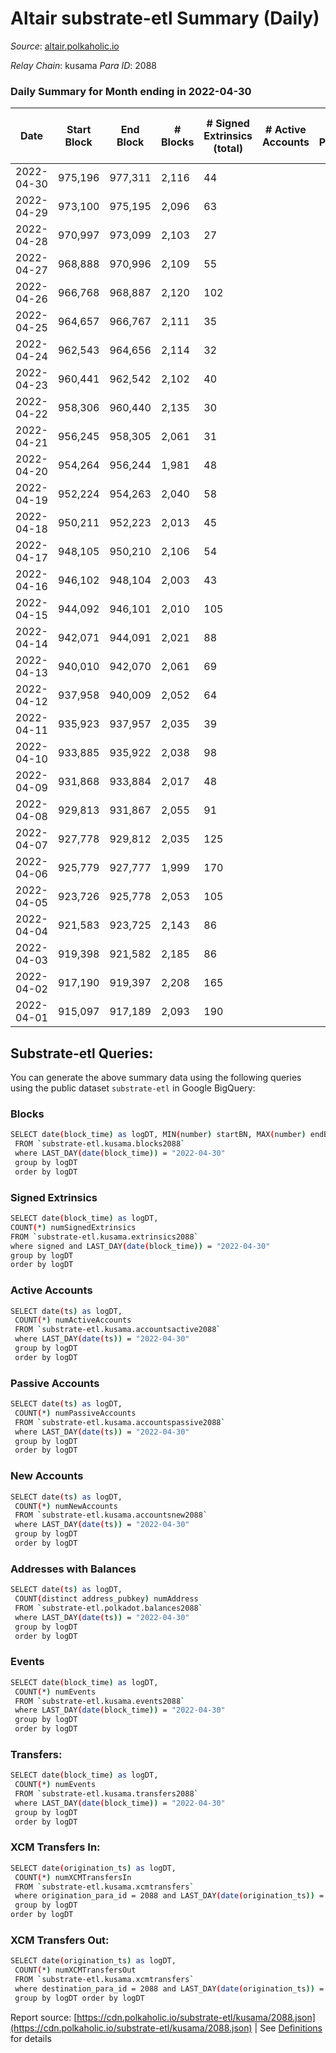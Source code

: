 # Altair substrate-etl Summary (Daily)

_Source_: [altair.polkaholic.io](https://altair.polkaholic.io)

*Relay Chain*: kusama
*Para ID*: 2088



### Daily Summary for Month ending in 2022-04-30


| Date | Start Block | End Block | # Blocks | # Signed Extrinsics (total) | # Active Accounts | # Passive | # New | # Addresses with Balances | # Events | # Transfers | # XCM Transfers In | # XCM Transfers Out | Issues | 
| ---- | ----------- | --------- | -------- | --------------------------- | ----------------- | --------- | ----- | ------------------------- | -------- | ----------- | ------------------ | ------------------- | ------ |
| 2022-04-30 | 975,196 | 977,311 | 2,116 | 44 |  |  |  | 22,027 | 4,451 | 25 ($1,885.77) |   |   |  |
| 2022-04-29 | 973,100 | 975,195 | 2,096 | 63 |  |  |  | 22,018 | 4,533 | 37 ($22,460.65) |   |   |  |
| 2022-04-28 | 970,997 | 973,099 | 2,103 | 27 |  |  |  | 22,005 | 4,347 | 12 ($7,156.36) |   |   |  |
| 2022-04-27 | 968,888 | 970,996 | 2,109 | 55 |  |  |  | 21,998 | 4,505 | 27 ($10,773.80) |   |   |  |
| 2022-04-26 | 966,768 | 968,887 | 2,120 | 102 |  |  |  | 21,989 | 4,781 | 67 ($50,844.42) |   |   |  |
| 2022-04-25 | 964,657 | 966,767 | 2,111 | 35 |  |  |  | 21,977 | 4,400 | 20 ($64,196.49) |   |   |  |
| 2022-04-24 | 962,543 | 964,656 | 2,114 | 32 |  |  |  | 21,973 | 4,428 | 15 ($14,905.87) |   |   |  |
| 2022-04-23 | 960,441 | 962,542 | 2,102 | 40 |  |  |  | 21,967 | 4,431 | 20 ($2,725.20) |   |   |  |
| 2022-04-22 | 958,306 | 960,440 | 2,135 | 30 |  |  |  | 21,961 | 4,495 | 23 ($1,795.88) |   |   |  |
| 2022-04-21 | 956,245 | 958,305 | 2,061 | 31 |  |  |  | 21,949 | 4,311 | 18 ($1,176.56) |   |   |  |
| 2022-04-20 | 954,264 | 956,244 | 1,981 | 48 |  |  |  | 21,942 | 4,192 | 30 ($2,780.62) |   |   |  |
| 2022-04-19 | 952,224 | 954,263 | 2,040 | 58 |  |  |  | 21,933 | 4,382 | 25 ($3,755.20) |   |   |  |
| 2022-04-18 | 950,211 | 952,223 | 2,013 | 45 |  |  |  | 21,925 | 4,243 | 15 ($2,700.91) |   |   |  |
| 2022-04-17 | 948,105 | 950,210 | 2,106 | 54 |  |  |  | 21,921 | 4,465 | 24 ($92,013.29) |   |   |  |
| 2022-04-16 | 946,102 | 948,104 | 2,003 | 43 |  |  |  | 21,912 | 4,275 | 24 ($2,718.63) |   |   |  |
| 2022-04-15 | 944,092 | 946,101 | 2,010 | 105 |  |  |  |  | 4,535 | 56 ($4,389.77) |   |   |  |
| 2022-04-14 | 942,071 | 944,091 | 2,021 | 88 |  |  |  | 21,893 | 4,548 | 30 ($2,980.71) |   |   |  |
| 2022-04-13 | 940,010 | 942,070 | 2,061 | 69 |  |  |  | 21,878 | 4,530 | 21 ($28,613.82) |   |   |  |
| 2022-04-12 | 937,958 | 940,009 | 2,052 | 64 |  |  |  | 21,870 | 4,461 | 26 ($46,123.63) |   |   |  |
| 2022-04-11 | 935,923 | 937,957 | 2,035 | 39 |  |  |  | 21,862 | 4,309 | 28 ($1,194.81) |   |   |  |
| 2022-04-10 | 933,885 | 935,922 | 2,038 | 98 |  |  |  | 21,850 | 4,601 | 61 ($9,489.99) |   |   |  |
| 2022-04-09 | 931,868 | 933,884 | 2,017 | 48 |  |  |  | 21,827 | 4,338 | 26 ($606.86) |   |   |  |
| 2022-04-08 | 929,813 | 931,867 | 2,055 | 91 |  |  |  | 21,816 | 4,739 | 21 ($2,890.22) |   |   |  |
| 2022-04-07 | 927,778 | 929,812 | 2,035 | 125 |  |  |  | 21,804 | 5,019 | 33 ($914.83) |   |   |  |
| 2022-04-06 | 925,779 | 927,777 | 1,999 | 170 |  |  |  | 21,787 | 5,260 | 45 ($3,595.45) |   |   |  |
| 2022-04-05 | 923,726 | 925,778 | 2,053 | 105 |  |  |  | 21,767 | 4,748 | 57 ($10,221.58) |   |   |  |
| 2022-04-04 | 921,583 | 923,725 | 2,143 | 86 |  |  |  | 21,748 | 4,796 | 47 ($2,088.02) |   |   |  |
| 2022-04-03 | 919,398 | 921,582 | 2,185 | 86 |  |  |  | 21,731 | 4,919 | 57 ($2,595.99) |   |   |  |
| 2022-04-02 | 917,190 | 919,397 | 2,208 | 165 |  |  |  | 21,709 | 5,463 | 108 ($5,152.59) |   |   |  |
| 2022-04-01 | 915,097 | 917,189 | 2,093 | 190 |  |  |  | 21,662 | 5,567 | 64 ($3,094.04) |   |   |  |

## Substrate-etl Queries:
You can generate the above summary data using the following queries using the public dataset `substrate-etl` in Google BigQuery:

### Blocks
```bash
SELECT date(block_time) as logDT, MIN(number) startBN, MAX(number) endBN, COUNT(*) numBlocks 
 FROM `substrate-etl.kusama.blocks2088`  
 where LAST_DAY(date(block_time)) = "2022-04-30" 
 group by logDT 
 order by logDT
```

### Signed Extrinsics
```bash
SELECT date(block_time) as logDT, 
COUNT(*) numSignedExtrinsics 
FROM `substrate-etl.kusama.extrinsics2088`  
where signed and LAST_DAY(date(block_time)) = "2022-04-30" 
group by logDT 
order by logDT
```

### Active Accounts
```bash
SELECT date(ts) as logDT, 
 COUNT(*) numActiveAccounts 
 FROM `substrate-etl.kusama.accountsactive2088` 
 where LAST_DAY(date(ts)) = "2022-04-30" 
 group by logDT 
 order by logDT
```

### Passive Accounts
```bash
SELECT date(ts) as logDT, 
 COUNT(*) numPassiveAccounts 
 FROM `substrate-etl.kusama.accountspassive2088` 
 where LAST_DAY(date(ts)) = "2022-04-30" 
 group by logDT 
 order by logDT
```

### New Accounts
```bash
SELECT date(ts) as logDT, 
 COUNT(*) numNewAccounts 
 FROM `substrate-etl.kusama.accountsnew2088` 
 where LAST_DAY(date(ts)) = "2022-04-30" 
 group by logDT
 order by logDT
```

### Addresses with Balances
```bash
SELECT date(ts) as logDT,
 COUNT(distinct address_pubkey) numAddress 
 FROM `substrate-etl.polkadot.balances2088` 
 where LAST_DAY(date(ts)) = "2022-04-30" 
 group by logDT 
 order by logDT
```

### Events
```bash
SELECT date(block_time) as logDT, 
 COUNT(*) numEvents 
 FROM `substrate-etl.kusama.events2088` 
 where LAST_DAY(date(block_time)) = "2022-04-30" 
 group by logDT 
 order by logDT
```

### Transfers:
```bash
SELECT date(block_time) as logDT, 
 COUNT(*) numEvents 
 FROM `substrate-etl.kusama.transfers2088` 
 where LAST_DAY(date(block_time)) = "2022-04-30" 
 group by logDT 
 order by logDT
```

### XCM Transfers In:
```bash
SELECT date(origination_ts) as logDT, 
 COUNT(*) numXCMTransfersIn 
 FROM `substrate-etl.kusama.xcmtransfers` 
 where origination_para_id = 2088 and LAST_DAY(date(origination_ts)) = "2022-04-30" 
 group by logDT 
order by logDT
```

### XCM Transfers Out:
```bash
SELECT date(origination_ts) as logDT, 
 COUNT(*) numXCMTransfersOut 
 FROM `substrate-etl.kusama.xcmtransfers` 
 where destination_para_id = 2088 and LAST_DAY(date(origination_ts)) = "2022-04-30" 
 group by logDT order by logDT
```


Report source: [https://cdn.polkaholic.io/substrate-etl/kusama/2088.json](https://cdn.polkaholic.io/substrate-etl/kusama/2088.json) | See [Definitions](/DEFINITIONS.md) for details
